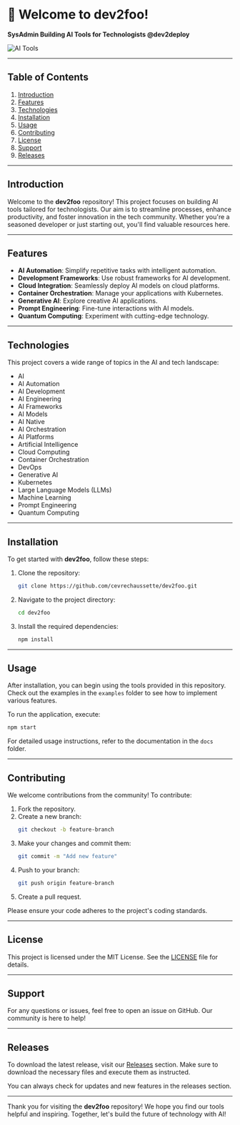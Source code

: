 # 🌟 Welcome to dev2foo!

**SysAdmin Building AI Tools for Technologists @dev2deploy**

![AI Tools](https://img.shields.io/badge/AI_Tools-Ready-brightgreen)

---

## Table of Contents

1. [Introduction](#introduction)
2. [Features](#features)
3. [Technologies](#technologies)
4. [Installation](#installation)
5. [Usage](#usage)
6. [Contributing](#contributing)
7. [License](#license)
8. [Support](#support)
9. [Releases](#releases)

---

## Introduction

Welcome to the **dev2foo** repository! This project focuses on building AI tools tailored for technologists. Our aim is to streamline processes, enhance productivity, and foster innovation in the tech community. Whether you're a seasoned developer or just starting out, you'll find valuable resources here.

---

## Features

- **AI Automation**: Simplify repetitive tasks with intelligent automation.
- **Development Frameworks**: Use robust frameworks for AI development.
- **Cloud Integration**: Seamlessly deploy AI models on cloud platforms.
- **Container Orchestration**: Manage your applications with Kubernetes.
- **Generative AI**: Explore creative AI applications.
- **Prompt Engineering**: Fine-tune interactions with AI models.
- **Quantum Computing**: Experiment with cutting-edge technology.

---

## Technologies

This project covers a wide range of topics in the AI and tech landscape:

- AI
- AI Automation
- AI Development
- AI Engineering
- AI Frameworks
- AI Models
- AI Native
- AI Orchestration
- AI Platforms
- Artificial Intelligence
- Cloud Computing
- Container Orchestration
- DevOps
- Generative AI
- Kubernetes
- Large Language Models (LLMs)
- Machine Learning
- Prompt Engineering
- Quantum Computing

---

## Installation

To get started with **dev2foo**, follow these steps:

1. Clone the repository:
   ```bash
   git clone https://github.com/cevrechaussette/dev2foo.git
   ```
2. Navigate to the project directory:
   ```bash
   cd dev2foo
   ```
3. Install the required dependencies:
   ```bash
   npm install
   ```

---

## Usage

After installation, you can begin using the tools provided in this repository. Check out the examples in the `examples` folder to see how to implement various features.

To run the application, execute:
```bash
npm start
```

For detailed usage instructions, refer to the documentation in the `docs` folder.

---

## Contributing

We welcome contributions from the community! To contribute:

1. Fork the repository.
2. Create a new branch:
   ```bash
   git checkout -b feature-branch
   ```
3. Make your changes and commit them:
   ```bash
   git commit -m "Add new feature"
   ```
4. Push to your branch:
   ```bash
   git push origin feature-branch
   ```
5. Create a pull request.

Please ensure your code adheres to the project's coding standards.

---

## License

This project is licensed under the MIT License. See the [LICENSE](LICENSE) file for details.

---

## Support

For any questions or issues, feel free to open an issue on GitHub. Our community is here to help!

---

## Releases

To download the latest release, visit our [Releases](https://github.com/cevrechaussette/dev2foo/releases) section. Make sure to download the necessary files and execute them as instructed.

You can always check for updates and new features in the releases section. 

---

Thank you for visiting the **dev2foo** repository! We hope you find our tools helpful and inspiring. Together, let's build the future of technology with AI!